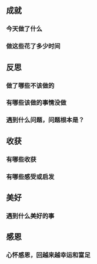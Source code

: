 ## 成就
### 今天做了什么
### 做这些花了多少时间

## 反思
### 做了哪些不该做的
### 有哪些该做的事情没做
### 遇到什么问题，问题根本是？

## 收获
### 有哪些收获
### 有哪些感受或启发

## 美好
### 遇到什么美好的事

## 感恩
### 心怀感恩，回越来越幸运和富足